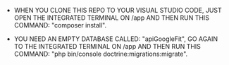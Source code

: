 - WHEN YOU CLONE THIS REPO TO YOUR VISUAL STUDIO CODE, JUST OPEN THE INTEGRATED TERMINAL ON /app AND THEN RUN THIS COMMAND: "composer install".

- YOU NEED AN EMPTY DATABASE CALLED: "apiGoogleFit", GO AGAIN TO THE INTEGRATED TERMINAL ON /app AND THEN RUN THIS COMMAND: "php bin/console doctrine:migrations:migrate".